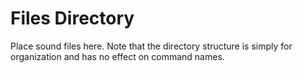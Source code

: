# Files Directory

Place sound files here. Note that the directory structure is simply for organization and has no effect on command names.
